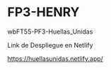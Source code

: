 # FP3-HENRY
wbFT55-PF3-Huellas_Unidas

Link de Despliegue  en Netlify

https://huellasunidas.netlify.app/



